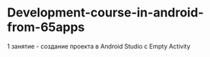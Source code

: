 # Development-course-in-android-from-65apps

1 занятие - создание проекта в Android Studio с Empty Activity
